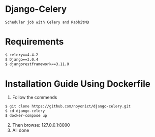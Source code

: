 # Django-Celery
`Schedular job with Celery and RabbitMQ`

# Requirements
```sh
$ celery==4.4.2
$ Django==3.0.4
$ djangorestframework==3.11.0
```

# Installation Guide Using Dockerfile
1. Follow the commends
```sh
$ git clone https://github.com/noyonict/django-celery.git
$ cd django-celery
$ docker-compose up
```
2. Then browse: 127.0.0.1:8000
4. All done
